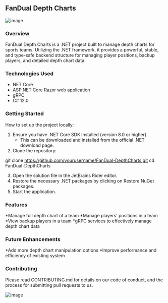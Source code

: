 ## FanDual Depth Charts
![image](https://github.com/bimalkeeth/FanDuel/assets/2996080/e08c9933-8ae7-4f73-9afe-8292ba88a138)

### Overview
FanDual Depth Charts is a .NET project built to manage depth charts for sports teams. Utilizing the .NET framework, it provides a powerful, stable, and type-safe backend structure for managing player positions, backup players, and detailed depth chart data.

### Technologies Used

* NET Core
* ASP.NET Core Razor web application
* gRPC
* C# 12.0

### Getting Started
How to set up the project locally:

1. Ensure you have .NET Core SDK installed (version 8.0 or higher).
   * This can be downloaded and installed from the official .NET download page.
2. Clone the repository:

git clone https://github.com/yourusername/FanDual-DepthCharts.git
cd FanDual-DepthCharts

3. Open the solution file in the JetBrains Rider editor.
4. Restore the necessary .NET packages by clicking on Restore NuGet packages.
5. Start the application.

###  Features
*Manage full depth chart of a team
*Manage players' positions in a team
*View backup players in a team
*gRPC services to effectively manage depth chart data

### Future Enhancements
*Add more depth chart manipulation options
*Improve performance and efficiency of existing system

### Contributing
Please read CONTRIBUTING.md for details on our code of conduct, and the process for submitting pull requests to us.

![image](https://github.com/bimalkeeth/FanDuel/assets/2996080/01d6b786-cac4-4beb-9b6f-49e640181883)
